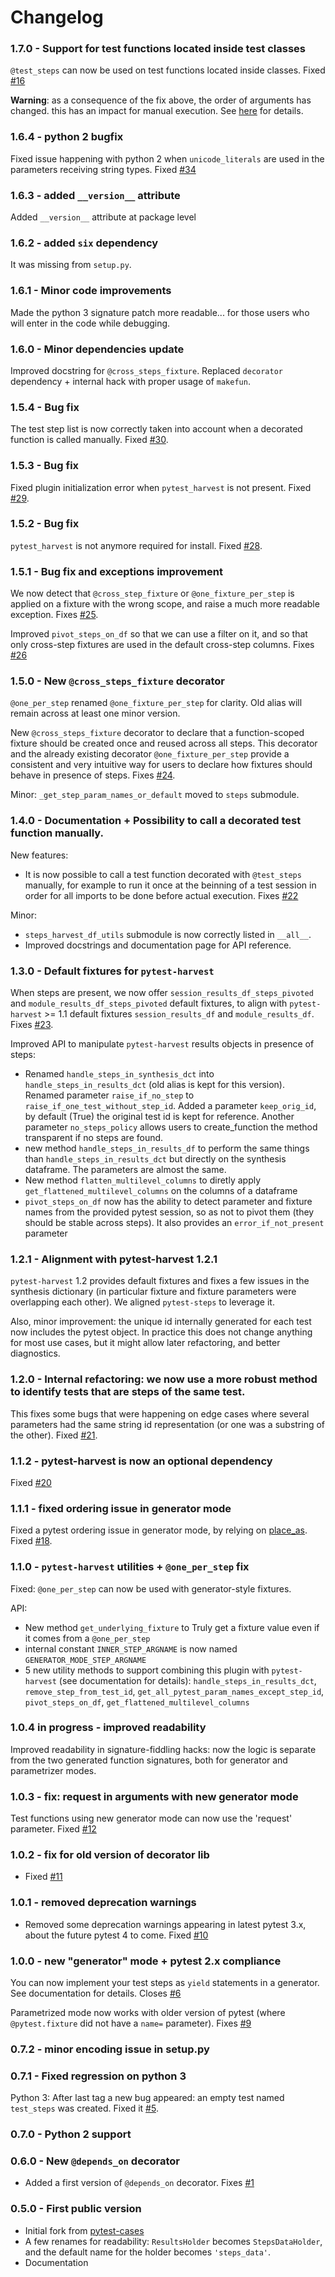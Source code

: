 # Changelog

### 1.7.0 - Support for test functions located inside test classes

`@test_steps` can now be used on test functions located inside classes. Fixed [#16](https://github.com/smarie/python-pytest-steps/issues/16)

**Warning**: as a consequence of the fix above, the order of arguments has changed. this has an impact for manual execution. See [here](https://smarie.github.io/python-pytest-steps/#d-calling-decorated-functions-manually) for details.

### 1.6.4 - python 2 bugfix

Fixed issue happening with python 2 when `unicode_literals` are used in the parameters receiving string types. Fixed [#34](https://github.com/smarie/python-pytest-steps/issues/34)

### 1.6.3 - added `__version__` attribute

Added `__version__` attribute at package level

### 1.6.2 - added `six` dependency

It was missing from `setup.py`.

### 1.6.1 - Minor code improvements

Made the python 3 signature patch more readable... for those users who will enter in the code while debugging.

### 1.6.0 - Minor dependencies update

Improved docstring for `@cross_steps_fixture`.
Replaced `decorator` dependency + internal hack with proper usage of `makefun`.

### 1.5.4 - Bug fix

The test step list is now correctly taken into account when a decorated function is called manually. Fixed [#30](https://github.com/smarie/python-pytest-steps/issues/30).

### 1.5.3 - Bug fix

Fixed plugin initialization error when `pytest_harvest` is not present. Fixed [#29](https://github.com/smarie/python-pytest-steps/issues/29).

### 1.5.2 - Bug fix

`pytest_harvest` is not anymore required for install. Fixed [#28](https://github.com/smarie/python-pytest-steps/issues/28).

### 1.5.1 - Bug fix and exceptions improvement

We now detect that `@cross_step_fixture` or `@one_fixture_per_step` is applied on a fixture with the wrong scope, and raise a much more readable exception. Fixes [#25](https://github.com/smarie/python-pytest-steps/issues/25).

Improved `pivot_steps_on_df` so that we can use a filter on it, and so that only cross-step fixtures are used in the default cross-step columns. Fixes [#26](https://github.com/smarie/python-pytest-steps/issues/26)

### 1.5.0 - New `@cross_steps_fixture` decorator

`@one_per_step` renamed `@one_fixture_per_step` for clarity. Old alias will remain across at least one minor version.

New `@cross_steps_fixture` decorator to declare that a function-scoped fixture should be created once and reused across all steps. This decorator and the already existing decorator `@one_fixture_per_step` provide a consistent and very intuitive way for users to declare how fixtures should behave in presence of steps. Fixes [#24](https://github.com/smarie/python-pytest-steps/issues/24).

Minor: `_get_step_param_names_or_default` moved to `steps` submodule.

### 1.4.0 - Documentation + Possibility to call a decorated test function manually.

New features:
 - It is now possible to call a test function decorated with `@test_steps` manually, for example to run it once at the beinning of a test session in order for all imports to be done before actual execution. Fixes [#22](https://github.com/smarie/python-pytest-steps/issues/22)

Minor:
 - `steps_harvest_df_utils` submodule is now correctly listed in `__all__`.
 - Improved docstrings and documentation page for API reference.

### 1.3.0 - Default fixtures for `pytest-harvest`

When steps are present, we now offer `session_results_df_steps_pivoted` and `module_results_df_steps_pivoted` default fixtures, to align with `pytest-harvest` >= 1.1 default fixtures `session_results_df` and `module_results_df`. Fixes [#23](https://github.com/smarie/python-pytest-steps/issues/23).

Improved API to manipulate `pytest-harvest` results objects in presence of steps:
 - Renamed `handle_steps_in_synthesis_dct` into `handle_steps_in_results_dct` (old alias is kept for this version). Renamed parameter `raise_if_no_step` to `raise_if_one_test_without_step_id`. Added a parameter `keep_orig_id`, by default (True) the original test id is kept for reference. Another parameter `no_steps_policy` allows users to create_function the method transparent if no steps are found.
 - new method `handle_steps_in_results_df` to perform the same things than `handle_steps_in_results_dct` but directly on the synthesis dataframe. The parameters are almost the same.
 - New method `flatten_multilevel_columns` to diretly apply `get_flattened_multilevel_columns` on the columns of a dataframe
 - `pivot_steps_on_df` now has the ability to detect parameter and fixture names from the provided pytest session, so as not to pivot them (they should be stable across steps). It also provides an `error_if_not_present` parameter

### 1.2.1 - Alignment with pytest-harvest 1.2.1

`pytest-harvest` 1.2 provides default fixtures and fixes a few issues in the synthesis dictionary (in particular fixture and fixture parameters were overlapping each other). We aligned `pytest-steps` to leverage it.
 
Also, minor improvement: the unique id internally generated for each test now includes the pytest object. In practice this does not change anything for most use cases, but it might allow later refactoring, and better diagnostics.

### 1.2.0 - Internal refactoring: we now use a more robust method to identify tests that are steps of the same test. 

This fixes some bugs that were happening on edge cases where several parameters had the same string id representation (or one was a substring of the other). Fixed [#21](https://github.com/smarie/python-pytest-steps/issues/21).

### 1.1.2 - pytest-harvest is now an optional dependency

Fixed [#20](https://github.com/smarie/python-pytest-steps/issues/20)

### 1.1.1 - fixed ordering issue in generator mode

Fixed a pytest ordering issue in generator mode, by relying on [place_as](https://github.com/pytest-dev/pytest/issues/4429). Fixed [#18](https://github.com/smarie/python-pytest-steps/issues/18).

### 1.1.0 - `pytest-harvest` utilities + `@one_per_step` fix

Fixed: `@one_per_step` can now be used with generator-style fixtures.

API:
 - New method `get_underlying_fixture` to Truly get a fixture value even if it comes from a `@one_per_step`
 - internal constant `INNER_STEP_ARGNAME` is now named `GENERATOR_MODE_STEP_ARGNAME`
 - 5 new utility methods to support combining this plugin with `pytest-harvest` (see documentation for details): `handle_steps_in_results_dct`, `remove_step_from_test_id`, `get_all_pytest_param_names_except_step_id`, `pivot_steps_on_df`, `get_flattened_multilevel_columns`

### 1.0.4 in progress - improved readability

Improved readability in signature-fiddling hacks: now the logic is separate from the two generated function signatures, both for generator and parametrizer modes.

### 1.0.3 - fix: request in arguments with new generator mode

Test functions using new generator mode can now use the 'request' parameter. Fixed [#12](https://github.com/smarie/python-pytest-steps/issues/12)

### 1.0.2 - fix for old version of decorator lib

 * Fixed [#11](https://github.com/smarie/python-pytest-steps/issues/11)

### 1.0.1 - removed deprecation warnings

 * Removed some deprecation warnings appearing in latest pytest 3.x, about the future pytest 4 to come. Fixed [#10](https://github.com/smarie/python-pytest-steps/issues/10)

### 1.0.0 - new "generator" mode + pytest 2.x compliance

You can now implement your test steps as `yield` statements in a generator. See documentation for details. Closes [#6](https://github.com/smarie/python-pytest-steps/issues/6)

Parametrized mode now works with older version of pytest (where `@pytest.fixture` did not have a `name=` parameter). Fixes [#9](https://github.com/smarie/python-pytest-steps/issues/9)

### 0.7.2 - minor encoding issue in setup.py

### 0.7.1 - Fixed regression on python 3

Python 3: After last tag a new bug appeared: an empty test named `test_steps` was created. Fixed it [#5](https://github.com/smarie/python-pytest-steps/issues/5).

### 0.7.0 - Python 2 support

### 0.6.0 - New `@depends_on` decorator

 * Added a first version of `@depends_on` decorator. Fixes [#1](https://github.com/smarie/python-pytest-steps/issues/1)

### 0.5.0 - First public version

 * Initial fork from [pytest-cases](https://smarie.github.io/python-pytest-cases/)
 * A few renames for readability: `ResultsHolder` becomes `StepsDataHolder`, and the default name for the holder becomes `'steps_data'`.
 * Documentation
